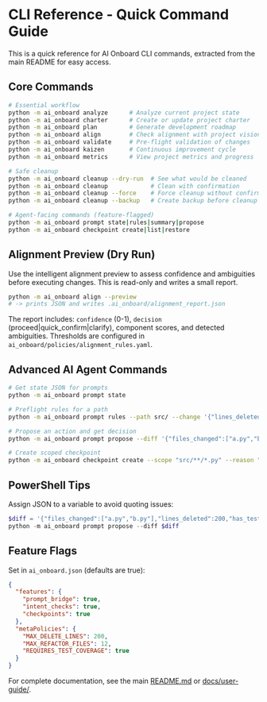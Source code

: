 # CLI Reference - Quick Command Guide

This is a quick reference for AI Onboard CLI commands, extracted from the main README for easy access.

## Core Commands

```bash
# Essential workflow
python -m ai_onboard analyze      # Analyze current project state
python -m ai_onboard charter      # Create or update project charter
python -m ai_onboard plan         # Generate development roadmap
python -m ai_onboard align        # Check alignment with project vision
python -m ai_onboard validate     # Pre-flight validation of changes
python -m ai_onboard kaizen       # Continuous improvement cycle
python -m ai_onboard metrics      # View project metrics and progress

# Safe cleanup
python -m ai_onboard cleanup --dry-run  # See what would be cleaned
python -m ai_onboard cleanup            # Clean with confirmation
python -m ai_onboard cleanup --force    # Force cleanup without confirmation
python -m ai_onboard cleanup --backup   # Create backup before cleanup

# Agent-facing commands (feature-flagged)
python -m ai_onboard prompt state|rules|summary|propose
python -m ai_onboard checkpoint create|list|restore
```

## Alignment Preview (Dry Run)

Use the intelligent alignment preview to assess confidence and ambiguities before executing changes. This is read-only and writes a small report.

```bash
python -m ai_onboard align --preview
# -> prints JSON and writes .ai_onboard/alignment_report.json
```

The report includes: `confidence` (0-1), `decision` (proceed|quick_confirm|clarify), component scores, and detected ambiguities. Thresholds are configured in `ai_onboard/policies/alignment_rules.yaml`.

## Advanced AI Agent Commands

```bash
# Get state JSON for prompts
python -m ai_onboard prompt state

# Preflight rules for a path
python -m ai_onboard prompt rules --path src/ --change '{"lines_deleted":120}'

# Propose an action and get decision
python -m ai_onboard prompt propose --diff '{"files_changed":["a.py","b.py"],"lines_deleted":200,"has_tests":false,"subsystems":["core","ui"]}'

# Create scoped checkpoint
python -m ai_onboard checkpoint create --scope "src/**/*.py" --reason "pre-refactor"
```

## PowerShell Tips

Assign JSON to a variable to avoid quoting issues:
```powershell
$diff = '{"files_changed":["a.py","b.py"],"lines_deleted":200,"has_tests":false,"subsystems":["core","ui"]}'
python -m ai_onboard prompt propose --diff $diff
```

## Feature Flags

Set in `ai_onboard.json` (defaults are true):
```json
{
  "features": {
    "prompt_bridge": true,
    "intent_checks": true,
    "checkpoints": true
  },
  "metaPolicies": {
    "MAX_DELETE_LINES": 200,
    "MAX_REFACTOR_FILES": 12,
    "REQUIRES_TEST_COVERAGE": true
  }
}
```

For complete documentation, see the main [README.md](../README.md) or [docs/user-guide/](user-guide/).
